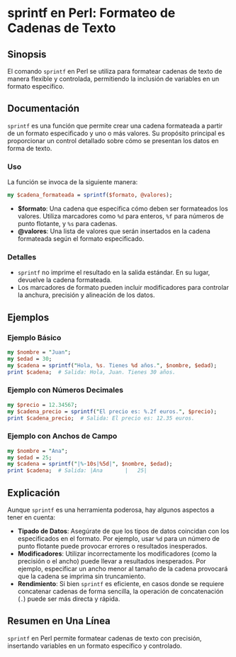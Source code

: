 <!--
Meta Description: # sprintf en Perl: Formateo de Cadenas de Texto ## Sinopsis El comando `sprintf` en Perl se utiliza para formatear cadenas de texto de manera flexible...
Meta Keywords: sprintf, cadena, formato, perl, los
-->

# sprintf en Perl: Formateo de Cadenas de Texto

## Sinopsis
El comando `sprintf` en Perl se utiliza para formatear cadenas de texto de manera flexible y controlada, permitiendo la inclusión de variables en un formato específico.

## Documentación
`sprintf` es una función que permite crear una cadena formateada a partir de un formato especificado y uno o más valores. Su propósito principal es proporcionar un control detallado sobre cómo se presentan los datos en forma de texto.

### Uso
La función se invoca de la siguiente manera:

```perl
my $cadena_formateada = sprintf($formato, @valores);
```

- **$formato**: Una cadena que especifica cómo deben ser formateados los valores. Utiliza marcadores como `%d` para enteros, `%f` para números de punto flotante, y `%s` para cadenas.
- **@valores**: Una lista de valores que serán insertados en la cadena formateada según el formato especificado.

### Detalles
- `sprintf` no imprime el resultado en la salida estándar. En su lugar, devuelve la cadena formateada.
- Los marcadores de formato pueden incluir modificadores para controlar la anchura, precisión y alineación de los datos.

## Ejemplos
### Ejemplo Básico
```perl
my $nombre = "Juan";
my $edad = 30;
my $cadena = sprintf("Hola, %s. Tienes %d años.", $nombre, $edad);
print $cadena;  # Salida: Hola, Juan. Tienes 30 años.
```

### Ejemplo con Números Decimales
```perl
my $precio = 12.34567;
my $cadena_precio = sprintf("El precio es: %.2f euros.", $precio);
print $cadena_precio;  # Salida: El precio es: 12.35 euros.
```

### Ejemplo con Anchos de Campo
```perl
my $nombre = "Ana";
my $edad = 25;
my $cadena = sprintf("|%-10s|%5d|", $nombre, $edad);
print $cadena;  # Salida: |Ana       |   25|
```

## Explicación
Aunque `sprintf` es una herramienta poderosa, hay algunos aspectos a tener en cuenta:

- **Tipado de Datos**: Asegúrate de que los tipos de datos coincidan con los especificados en el formato. Por ejemplo, usar `%d` para un número de punto flotante puede provocar errores o resultados inesperados.
- **Modificadores**: Utilizar incorrectamente los modificadores (como la precisión o el ancho) puede llevar a resultados inesperados. Por ejemplo, especificar un ancho menor al tamaño de la cadena provocará que la cadena se imprima sin truncamiento.
- **Rendimiento**: Si bien `sprintf` es eficiente, en casos donde se requiere concatenar cadenas de forma sencilla, la operación de concatenación (`.`) puede ser más directa y rápida.

## Resumen en Una Línea
`sprintf` en Perl permite formatear cadenas de texto con precisión, insertando variables en un formato específico y controlado.